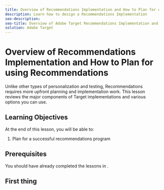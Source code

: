 ```yaml
---
title: Overview of Recommendations Implementation and How to Plan for using Recommendations
description: Learn how to design a Recommendations Implementation
seo-description:
seo-title: Overview of Adobe Target Recommendations Implementation and How to Plan for using Recommendations
solution: Adobe Target
---
```


# Overview of Recommendations Implementation and How to Plan for using Recommendations

Unlike other types of personalization and testing, Recommendations requires more upfront planning and implementation work. This lesson reviews the major components of Target implementations and various options you can use.

## Learning Objectives

At the end of this lesson, you will be able to:

1. Plan for a successful recommendations program

## Prerequisites

You should have already completed the lessons in .

## First thing